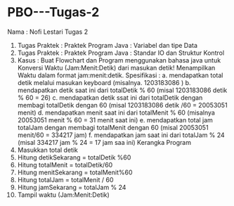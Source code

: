 # PBO---Tugas-2
Nama : Nofi Lestari
Tugas 2 
1. Tugas Praktek : Praktek Program Java : Variabel dan tipe Data
2. Tugas Praktek : Praktek Program Java : Standar IO dan Struktur Kontrol 
3. Kasus : Buat Flowchart dan Program menggunakan bahasa java untuk Konversi 
Waktu (Jam:Menit:Detik) dari masukan detik!
Menampilkan Waktu dalam format jam:menit:detik. 
Spesifikasi :
a. mendapatkan total detik melalui masukan keyboard (misalnya. 1203183086 )
b. mendapatkan detik saat ini dari totalDetik % 60 (misal 1203183086 detik % 
60 = 26)
c. mendapatkan detik ssat ini dari totalDetik dengan membagi totalDetik dengan 
60 (misal 1203183086 detik /60 = 20053051 menit)
d. mendapatkan menit saat ini dari totalMenit % 60 (misalnya 20053051 menit 
% 60 = 31 menit saat ini)
e. mendapatkan total jam totalJam dengan membagi totalMenit dengan 60 
(misal 20053051 menit/60 = 334217 jam)
f. mendapatkan jam saat ini dari totalJam % 24 (misal 334217 jam % 24 = 17 
jam saa ini)
Kerangka Program
1. Masukkan total detik
2. Hitung detikSekarang = totalDetik %60
3. Hitung totalMenit = totalDetik/60
4. Hitung menitSekarang = totalMenit%60
5. Hitung totalJam = totalMenit / 60
6. Hitung jamSekarang = totalJam % 24
7. Tampil waktu (Jam:Menit:Detik)

